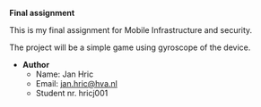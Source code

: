 **Final assignment**

This is my final assignment for Mobile Infrastructure and security.

The project will be a simple game using gyroscope of the device.

* **Author**
  * Name: Jan Hric 
  * Email: jan.hric@hva.nl 
  * Student nr. hricj001